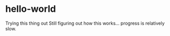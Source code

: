 # hello-world
Trying this thing out 
Still figuring out how this works... progress is relatively slow.

